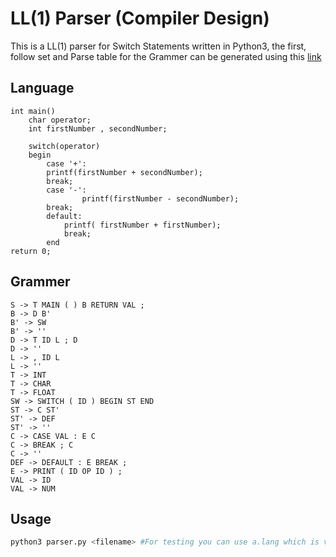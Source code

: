# LL(1) Parser (Compiler Design)

This is a LL(1) parser for Switch Statements written in Python3,
the first, follow set and Parse table for the Grammer can be generated using this [link](http://jsmachines.sourceforge.net/machines/ll1.html)

## Language

```
int main()
	char operator;
	int firstNumber , secondNumber;

	switch(operator)
	begin    
		case '+':
		printf(firstNumber + secondNumber);
		break;
		case '-':
            	printf(firstNumber - secondNumber);
		break;
		default:
			printf( firstNumber + firstNumber);
			break;
        end 
return 0;
```
## Grammer

```
S -> T MAIN ( ) B RETURN VAL ;
B -> D B'
B' -> SW 
B' -> ''
D -> T ID L ; D
D -> ''
L -> , ID L
L -> ''
T -> INT
T -> CHAR
T -> FLOAT
SW -> SWITCH ( ID ) BEGIN ST END
ST -> C ST'
ST' -> DEF 
ST' -> ''
C -> CASE VAL : E C
C -> BREAK ; C 
C -> ''
DEF -> DEFAULT : E BREAK ;
E -> PRINT ( ID OP ID ) ;
VAL -> ID
VAL -> NUM
```

## Usage

```bash
python3 parser.py <filename> #For testing you can use a.lang which is valid input
```